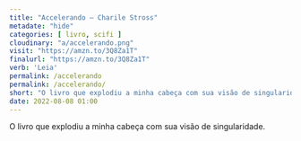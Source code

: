 ```yaml
---
title: "Accelerando — Charile Stross"
metadate: "hide"
categories: [ livro, scifi ]
cloudinary: "a/accelerando.png"
visit: "https://amzn.to/3Q8Za1T"
finalurl: "https://amzn.to/3Q8Za1T"
verb: 'Leia'
permalink: /accelerando
permalink: /accelerando/
short: "O livro que explodiu a minha cabeça com sua visão de singularidade."
date: 2022-08-08 01:00
---
```

O livro que explodiu a minha cabeça com sua visão de singularidade.